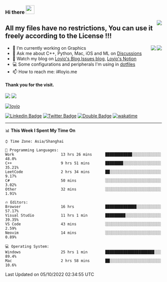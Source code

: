 <h3 align="left">Hi there <img src="https://media.giphy.com/media/hvRJCLFzcasrR4ia7z/giphy.gif" width="28"></h3>
<a align="right" href="https://github.com/loyio/loyio/blob/master/STAR/README.md"><img align="right" src="https://img.shields.io/badge/LOYIO-STAR-green" /></a>

## All my files have no restrictions, You can use it freely according to the License !!!

<a href="https://github.com/loyio#gh-light-mode-only">
     <img align="right"  src="https://loy-readme.vercel.app/api/top-langs/?username=loyio&langs_count=6&hide=css,html,jupyter%20notebook" />
</a>

<a href="https://github.com/loyio#gh-dark-mode-only">
  <img align="right"  src="https://loy-readme.vercel.app/api/top-langs/?username=loyio&langs_count=6&theme=slateorange&hide=css,html,jupyter%20notebook" />
</a>



- 🔭 I’m currently working on Graphics
- 💬 Ask me about C++, Python, Mac, iOS and ML on [Discussions](https://github.com/loyio/blog/discussions)
- 📔 Watch my blog on [Loyio's Blog](https://loyio.me),[Issues blog](https://github.com/loyio/blog/issues), [Loyio's Notion](https://loyio.notion.site/loyio/Loyio-s-Dashboard-2f56bd29222a445ea9d9e8802a1ac83b)
- 💻 Some configurations and peripherals I'm using in [dotfiles](https://github.com/loyio/dotfiles)
- 📫 How to reach me: i#loyio.me


#### Thank you for the visit.
<img src="http://profile-counter.glitch.me/loyio/count.svg" />

<img src="https://loy-readme.vercel.app/api?username=loyio&show_icons=true&hide=stars&include_all_commits=true&hide_title=true&theme=slateorange" />

     

[![loyio](https://github-profile-trophy.vercel.app/?username=loyio&theme=onedark&column=4)](https://github.com/loyio)

[![Linkedin Badge](https://img.shields.io/badge/-@loyio-0077b5?style=flat-square&logo=Linkedin&logoColor=white&labelColor=0077b5&link=https://www.linkedin.com/in/loyio-hex-363172158/)](https://www.linkedin.com/in/loyio-hex-363172158/)
[![Twitter Badge](https://img.shields.io/badge/-@loyiome-1ca0f1?style=flat-square&labelColor=1ca0f1&logo=twitter&logoColor=white&link=https://twitter.com/loyiome)](https://twitter.com/loyiome)
[![Double Badge](https://img.shields.io/badge/@loyio-007722?style=flat&logo=Douban&logoColor=white)](https://www.douban.com/people/susmote)
[![wakatime](https://wakatime.com/badge/user/c0ddc104-5a20-41d1-ab9a-c4d9ea20a4d9.svg)](https://wakatime.com/@c0ddc104-5a20-41d1-ab9a-c4d9ea20a4d9)

-------
<!--START_SECTION:waka-->
📊 **This Week I Spent My Time On** 

```text
⌚︎ Time Zone: Asia/Shanghai

💬 Programming Languages: 
Work                     13 hrs 26 mins      ████████████░░░░░░░░░░░░░   48.0% 
C++                      9 hrs 51 mins       ████████░░░░░░░░░░░░░░░░░   35.21% 
LeetCode                 2 hrs 34 mins       ██░░░░░░░░░░░░░░░░░░░░░░░   9.17% 
C#                       50 mins             ░░░░░░░░░░░░░░░░░░░░░░░░░   3.02% 
Other                    32 mins             ░░░░░░░░░░░░░░░░░░░░░░░░░   1.91%

🔥 Editors: 
Browser                  16 hrs              ██████████████░░░░░░░░░░░   57.17% 
Visual Studio            11 hrs 1 min        █████████░░░░░░░░░░░░░░░░   39.35% 
VS Code                  43 mins             ░░░░░░░░░░░░░░░░░░░░░░░░░   2.59% 
Neovim                   14 mins             ░░░░░░░░░░░░░░░░░░░░░░░░░   0.89%

💻 Operating System: 
Windows                  25 hrs 1 min        ██████████████████████░░░   89.4% 
Mac                      2 hrs 58 mins       ██░░░░░░░░░░░░░░░░░░░░░░░   10.6%

```


 Last Updated on 05/10/2022 02:34:55 UTC
<!--END_SECTION:waka-->
